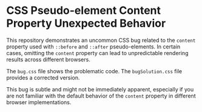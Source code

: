 # CSS Pseudo-element Content Property Unexpected Behavior

This repository demonstrates an uncommon CSS bug related to the `content` property used with `::before` and `::after` pseudo-elements.  In certain cases, omitting the `content` property can lead to unpredictable rendering results across different browsers.

The `bug.css` file shows the problematic code.  The `bugSolution.css` file provides a corrected version.

This bug is subtle and might not be immediately apparent, especially if you are not familiar with the default behavior of the `content` property in different browser implementations.